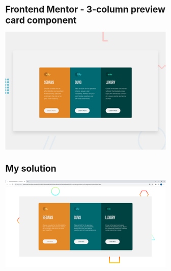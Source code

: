 # Frontend Mentor - 3-column preview card component

![Design preview for the 3-column preview card component coding challenge](./design/desktop-preview.jpg)


# My solution

![](./design/readme.png)
